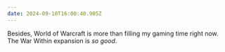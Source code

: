 ```yaml
---
date: 2024-09-10T16:00:40.905Z
---
```


Besides, World of Warcraft is more than filling my gaming time right now. The War Within expansion is _so good_.
